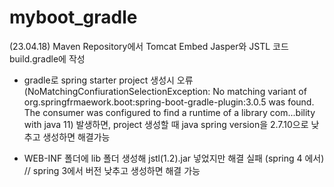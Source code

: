 # myboot_gradle

(23.04.18) Maven Repository에서 Tomcat Embed Jasper와 JSTL 코드 build.gradle에 작성 

- gradle로 spring starter project 생성시 오류 (NoMatchingConfiurationSelectionException: No matching variant of org.springfrmaework.boot:spring-boot-gradle-plugin:3.0.5 was found. The consumer was configured to find a runtime of a library com...bility with java 11) 발생하면, project 생성할 때 java spring version을 2.7.10으로 낮추고 생성하면 해결가능

- WEB-INF 폴더에 lib 폴더 생성해 jstl(1.2).jar 넣었지만 해결 실패 (spring 4 에서) // spring 3에서 버전 낮추고 생성하면 해결 가능
